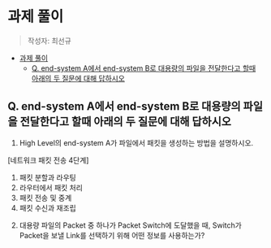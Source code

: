 # 과제 풀이

> 작성자: 최선규


- [과제 풀이](#과제-풀이)
  - [Q. end-system A에서 end-system B로 대용량의 파일을 전달한다고 할때 아래의 두 질문에 대해 답하시오](#q-end-system-a에서-end-system-b로-대용량의-파일을-전달한다고-할때-아래의-두-질문에-대해-답하시오)

## Q. end-system A에서 end-system B로 대용량의 파일을 전달한다고 할때 아래의 두 질문에 대해 답하시오

1) High Level의 end-system A가 파일에서 패킷을 생성하는 방법을 설명하시오.

[네트워크 패킷 전송 4단계]

  1. 패킷 분할과 라우팅
  2. 라우터에서 패킷 처리
  3. 패킷 전송 및 중계
  4. 패킷 수신과 재조립

2) 대용량 파일의 Packet 중 하나가 Packet Switch에 도달했을 때, Switch가 Packet을 보낼 Link를 선택하기 위해 어떤 정보를 사용하는가?
